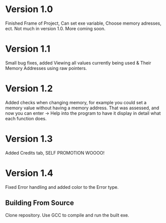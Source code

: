 # Version 1.0
Finished Frame of Project, Can set exe variable, Choose memory adresses, ect. Not much in version 1.0. More coming soon.

# Version 1.1
Small bug fixes, added Viewing all values currently being used & Their Memory Addresses using raw pointers.

# Version 1.2
Added checks when changing memory, for example you could set a memory value without having a memory address. That was assessed, and now you can enter -> Help into the program to have it display in detail what each function does.

# Version 1.3
Added Credits tab, SELF PROMOTION WOOOO!

# Version 1.4
Fixed Error handling and added color to the Error type.

## Building From Source
Clone repository. Use GCC to compile and run the built exe.
